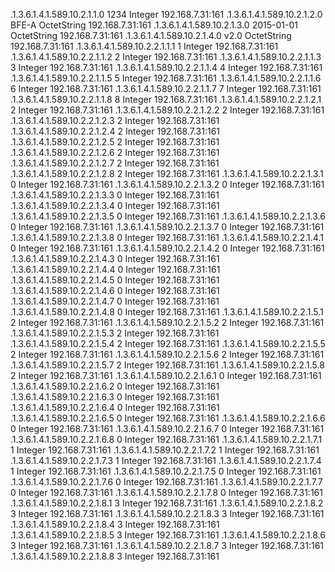 .1.3.6.1.4.1.589.10.2.1.1.0	1234	Integer	192.168.7.31:161
.1.3.6.1.4.1.589.10.2.1.2.0	BFE-A	OctetString	192.168.7.31:161
.1.3.6.1.4.1.589.10.2.1.3.0	2015-01-01	OctetString	192.168.7.31:161
.1.3.6.1.4.1.589.10.2.1.4.0	v2.0	OctetString	192.168.7.31:161
.1.3.6.1.4.1.589.10.2.2.1.1.1	1	Integer	192.168.7.31:161
.1.3.6.1.4.1.589.10.2.2.1.1.2	2	Integer	192.168.7.31:161
.1.3.6.1.4.1.589.10.2.2.1.1.3	3	Integer	192.168.7.31:161
.1.3.6.1.4.1.589.10.2.2.1.1.4	4	Integer	192.168.7.31:161
.1.3.6.1.4.1.589.10.2.2.1.1.5	5	Integer	192.168.7.31:161
.1.3.6.1.4.1.589.10.2.2.1.1.6	6	Integer	192.168.7.31:161
.1.3.6.1.4.1.589.10.2.2.1.1.7	7	Integer	192.168.7.31:161
.1.3.6.1.4.1.589.10.2.2.1.1.8	8	Integer	192.168.7.31:161
.1.3.6.1.4.1.589.10.2.2.1.2.1	2	Integer	192.168.7.31:161
.1.3.6.1.4.1.589.10.2.2.1.2.2	2	Integer	192.168.7.31:161
.1.3.6.1.4.1.589.10.2.2.1.2.3	2	Integer	192.168.7.31:161
.1.3.6.1.4.1.589.10.2.2.1.2.4	2	Integer	192.168.7.31:161
.1.3.6.1.4.1.589.10.2.2.1.2.5	2	Integer	192.168.7.31:161
.1.3.6.1.4.1.589.10.2.2.1.2.6	2	Integer	192.168.7.31:161
.1.3.6.1.4.1.589.10.2.2.1.2.7	2	Integer	192.168.7.31:161
.1.3.6.1.4.1.589.10.2.2.1.2.8	2	Integer	192.168.7.31:161
.1.3.6.1.4.1.589.10.2.2.1.3.1	0	Integer	192.168.7.31:161
.1.3.6.1.4.1.589.10.2.2.1.3.2	0	Integer	192.168.7.31:161
.1.3.6.1.4.1.589.10.2.2.1.3.3	0	Integer	192.168.7.31:161
.1.3.6.1.4.1.589.10.2.2.1.3.4	0	Integer	192.168.7.31:161
.1.3.6.1.4.1.589.10.2.2.1.3.5	0	Integer	192.168.7.31:161
.1.3.6.1.4.1.589.10.2.2.1.3.6	0	Integer	192.168.7.31:161
.1.3.6.1.4.1.589.10.2.2.1.3.7	0	Integer	192.168.7.31:161
.1.3.6.1.4.1.589.10.2.2.1.3.8	0	Integer	192.168.7.31:161
.1.3.6.1.4.1.589.10.2.2.1.4.1	0	Integer	192.168.7.31:161
.1.3.6.1.4.1.589.10.2.2.1.4.2	0	Integer	192.168.7.31:161
.1.3.6.1.4.1.589.10.2.2.1.4.3	0	Integer	192.168.7.31:161
.1.3.6.1.4.1.589.10.2.2.1.4.4	0	Integer	192.168.7.31:161
.1.3.6.1.4.1.589.10.2.2.1.4.5	0	Integer	192.168.7.31:161
.1.3.6.1.4.1.589.10.2.2.1.4.6	0	Integer	192.168.7.31:161
.1.3.6.1.4.1.589.10.2.2.1.4.7	0	Integer	192.168.7.31:161
.1.3.6.1.4.1.589.10.2.2.1.4.8	0	Integer	192.168.7.31:161
.1.3.6.1.4.1.589.10.2.2.1.5.1	2	Integer	192.168.7.31:161
.1.3.6.1.4.1.589.10.2.2.1.5.2	2	Integer	192.168.7.31:161
.1.3.6.1.4.1.589.10.2.2.1.5.3	2	Integer	192.168.7.31:161
.1.3.6.1.4.1.589.10.2.2.1.5.4	2	Integer	192.168.7.31:161
.1.3.6.1.4.1.589.10.2.2.1.5.5	2	Integer	192.168.7.31:161
.1.3.6.1.4.1.589.10.2.2.1.5.6	2	Integer	192.168.7.31:161
.1.3.6.1.4.1.589.10.2.2.1.5.7	2	Integer	192.168.7.31:161
.1.3.6.1.4.1.589.10.2.2.1.5.8	2	Integer	192.168.7.31:161
.1.3.6.1.4.1.589.10.2.2.1.6.1	0	Integer	192.168.7.31:161
.1.3.6.1.4.1.589.10.2.2.1.6.2	0	Integer	192.168.7.31:161
.1.3.6.1.4.1.589.10.2.2.1.6.3	0	Integer	192.168.7.31:161
.1.3.6.1.4.1.589.10.2.2.1.6.4	0	Integer	192.168.7.31:161
.1.3.6.1.4.1.589.10.2.2.1.6.5	0	Integer	192.168.7.31:161
.1.3.6.1.4.1.589.10.2.2.1.6.6	0	Integer	192.168.7.31:161
.1.3.6.1.4.1.589.10.2.2.1.6.7	0	Integer	192.168.7.31:161
.1.3.6.1.4.1.589.10.2.2.1.6.8	0	Integer	192.168.7.31:161
.1.3.6.1.4.1.589.10.2.2.1.7.1	1	Integer	192.168.7.31:161
.1.3.6.1.4.1.589.10.2.2.1.7.2	1	Integer	192.168.7.31:161
.1.3.6.1.4.1.589.10.2.2.1.7.3	1	Integer	192.168.7.31:161
.1.3.6.1.4.1.589.10.2.2.1.7.4	1	Integer	192.168.7.31:161
.1.3.6.1.4.1.589.10.2.2.1.7.5	0	Integer	192.168.7.31:161
.1.3.6.1.4.1.589.10.2.2.1.7.6	0	Integer	192.168.7.31:161
.1.3.6.1.4.1.589.10.2.2.1.7.7	0	Integer	192.168.7.31:161
.1.3.6.1.4.1.589.10.2.2.1.7.8	0	Integer	192.168.7.31:161
.1.3.6.1.4.1.589.10.2.2.1.8.1	3	Integer	192.168.7.31:161
.1.3.6.1.4.1.589.10.2.2.1.8.2	3	Integer	192.168.7.31:161
.1.3.6.1.4.1.589.10.2.2.1.8.3	3	Integer	192.168.7.31:161
.1.3.6.1.4.1.589.10.2.2.1.8.4	3	Integer	192.168.7.31:161
.1.3.6.1.4.1.589.10.2.2.1.8.5	3	Integer	192.168.7.31:161
.1.3.6.1.4.1.589.10.2.2.1.8.6	3	Integer	192.168.7.31:161
.1.3.6.1.4.1.589.10.2.2.1.8.7	3	Integer	192.168.7.31:161
.1.3.6.1.4.1.589.10.2.2.1.8.8	3	Integer	192.168.7.31:161